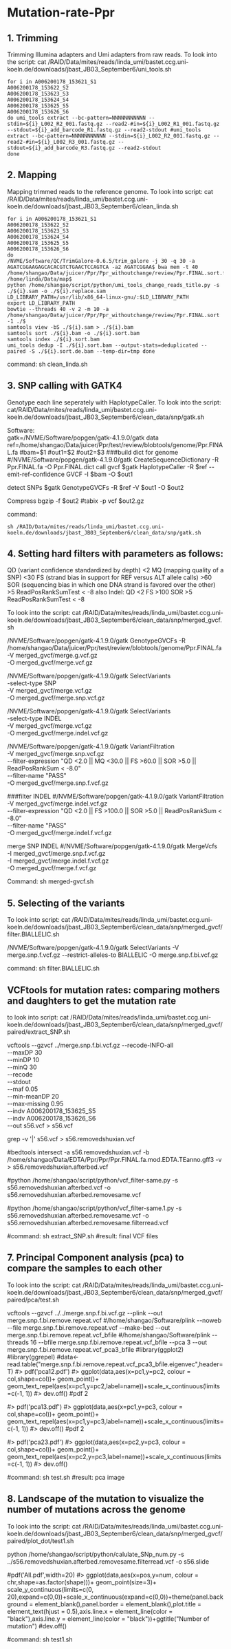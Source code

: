 # Mutation-rate-Ppr

## 1. Trimming
Trimming Illumina adapters and Umi adapters from raw reads.
To look into the script: cat /RAID/Data/mites/reads/linda_umi/bastet.ccg.uni-koeln.de/downloads/jbast_JB03_September6/uni_tools.sh

    for i in A006200178_153621_S1
    A006200178_153622_S2
    A006200178_153623_S3
    A006200178_153624_S4
    A006200178_153625_S5
    A006200178_153626_S6 
    do umi_tools extract --bc-pattern=NNNNNNNNNNN --stdin=${i}_L002_R2_001.fastq.gz --read2-#in=${i}_L002_R1_001.fastq.gz --stdout=${i}_add_barcode_R1.fastq.gz --read2-stdout #umi_tools extract --bc-pattern=NNNNNNNNNNN --stdin=${i}_L002_R2_001.fastq.gz --read2-#in=${i}_L002_R3_001.fastq.gz --stdout=${i}_add_barcode_R3.fastq.gz --read2-stdout 
    done
    
## 2. Mapping 
Mapping trimmed reads to the reference genome.
To look into script: cat /RAID/Data/mites/reads/linda_umi/bastet.ccg.uni-koeln.de/downloads/jbast_JB03_September6/clean_linda.sh 

    for i in A006200178_153621_S1
    A006200178_153622_S2
    A006200178_153623_S3
    A006200178_153624_S4
    A006200178_153625_S5
    A006200178_153626_S6 
    do 
    /NVME/Software/QC/TrimGalore-0.6.5/trim_galore -j 30 -q 30 -a AGATCGGAAGAGCACACGTCTGAACTCCAGTCA -a2 AGATCGGAA$ bwa mem -t 40 /home/shangao/Data/juicer/Ppr/Ppr_withoutchange/review/Ppr.FINAL.sort.fasta /home/linda/Data/map$ 
    python /home/shangao/script/python/umi_tools_change_reads_title.py -s ./${i}.sam -o ./${i}.replace.sam 
    LD_LIBRARY_PATH=/usr/lib/x86_64-linux-gnu/:$LD_LIBRARY_PATH 
    export LD_LIBRARY_PATH 
    bowtie --threads 40 -v 2 -m 10 -a /home/shangao/Data/juicer/Ppr/Ppr_withoutchange/review/Ppr.FINAL.sort -1 ./$ 
    samtools view -bS ./${i}.sam > ./${i}.bam 
    samtools sort ./${i}.bam -o ./${i}.sort.bam 
    samtools index ./${i}.sort.bam 
    umi_tools dedup -I ./${i}.sort.bam --output-stats=deduplicated --paired -S ./${i}.sort.de.bam --temp-dir=tmp done
  command: sh clean_linda.sh
  
  
 ## 3. SNP calling with GATK4
 Genotype each line seperately with HaplotypeCaller.
 To look into the script: cat/RAID/Data/mites/reads/linda_umi/bastet.ccg.uni-koeln.de/downloads/jbast_JB03_September6/clean_data/snp/gatk.sh 
 
 Software:  
 gatk=/NVME/Software/popgen/gatk-4.1.9.0/gatk 
 data 
 ref=/home/shangao/Data/juicer/Ppr/test/review/blobtools/genome/Ppr.FINAL.fa #bam=$1 #out1=$2 #out2=$3 ###build dict for genome #/NVME/Software/popgen/gatk-4.1.9.0/gatk 
 CreateSequenceDictionary -R Ppr.FINAL.fa -O Ppr.FINAL.dict 
 call gvcf 
 $gatk HaplotypeCaller \-R $ref \--emit-ref-confidence GVCF \-I $bam \-O $out1
 
 detect SNPs 
 $gatk GenotypeGVCFs \-R $ref \-V $out1 \-O $out2
 
 Compress 
 bgzip -f $out2 #tabix -p vcf $out2.gz
 
 command:
 
    sh /RAID/Data/mites/reads/linda_umi/bastet.ccg.uni-koeln.de/downloads/jbast_JB03_September6/clean_data/snp/gatk.sh
 
 ## 4. Setting hard filters with parameters as follows: 
QD (variant confidence standardized by depth) <2 
MQ (mapping quality of a SNP) <30 
FS (strand bias in support for REF versus ALT allele calls) >60 
SOR (sequencing bias in which one DNA strand is favored over the other) >5 
ReadPosRankSumTest < -8 
also Indel: 
QD <2 
FS >100 
SOR >5 
ReadPosRankSumTest < -8

To look into the script: cat /RAID/Data/mites/reads/linda_umi/bastet.ccg.uni-koeln.de/downloads/jbast_JB03_September6/clean_data/snp/merged_gvcf.sh 

/NVME/Software/popgen/gatk-4.1.9.0/gatk GenotypeGVCFs \-R /home/shangao/Data/juicer/Ppr/test/review/blobtools/genome/Ppr.FINAL.fa \
-V merged_gvcf/merge.g.vcf.gz \
-O merged_gvcf/merge.vcf.gz

/NVME/Software/popgen/gatk-4.1.9.0/gatk SelectVariants \
-select-type SNP \
-V merged_gvcf/merge.vcf.gz \
-O merged_gvcf/merge.snp.vcf.gz

/NVME/Software/popgen/gatk-4.1.9.0/gatk SelectVariants \
-select-type INDEL \
-V merged_gvcf/merge.vcf.gz \
-O merged_gvcf/merge.indel.vcf.gz

/NVME/Software/popgen/gatk-4.1.9.0/gatk VariantFiltration \
-V merged_gvcf/merge.snp.vcf.gz \
--filter-expression "QD <2.0 || MQ <30.0 || FS >60.0 || SOR >5.0 || ReadPosRankSum < -8.0" \
--filter-name "PASS" \
-O merged_gvcf/merge.snp.f.vcf.gz

###filter INDEL #/NVME/Software/popgen/gatk-4.1.9.0/gatk VariantFiltration \
-V merged_gvcf/merge.indel.vcf.gz \
--filter-expression "QD <2.0 || FS >100.0 || SOR >5.0 || ReadPosRankSum < -8.0" \
--filter-name "PASS" \
-O merged_gvcf/merge.indel.f.vcf.gz

merge SNP INDEL #/NVME/Software/popgen/gatk-4.1.9.0/gatk MergeVcfs \
-I merged_gvcf/merge.snp.f.vcf.gz \
-I merged_gvcf/merge.indel.f.vcf.gz \
-O merged_gvcf/merge.f.vcf.gz

Command: sh merged-gvcf.sh

## 5. Selecting of the variants 
To look into script: cat /RAID/Data/mites/reads/linda_umi/bastet.ccg.uni-koeln.de/downloads/jbast_JB03_September6/clean_data/snp/merged_gvcf/filter.BIALLELIC.sh

/NVME/Software/popgen/gatk-4.1.9.0/gatk SelectVariants -V merge.snp.f.vcf.gz --restrict-alleles-to BIALLELIC -O merge.snp.f.bi.vcf.gz

command:  sh filter.BIALLELIC.sh

## VCFtools for mutation rates: comparing mothers and daughters to get the mutation rate
to look into script: cat /RAID/Data/mites/reads/linda_umi/bastet.ccg.uni-koeln.de/downloads/jbast_JB03_September6/clean_data/snp/merged_gvcf/paired/extract_SNP.sh 

vcftools --gzvcf ../merge.snp.f.bi.vcf.gz \--recode-INFO-all \
--maxDP 30 \
--minDP 10 \
--minQ 30 \
--recode \
--stdout \
--maf 0.05 \
--min-meanDP 20 \
--max-missing 0.95 \
--indv A006200178_153625_S5 \
--indv A006200178_153626_S6 \
--out s56.vcf > s56.vcf

grep -v '|' s56.vcf > s56.removedshuxian.vcf

#bedtools intersect -a s56.removedshuxian.vcf -b /home/shangao/Data/EDTA/Ppr/Ppr/Ppr.FINAL.fa.mod.EDTA.TEanno.gff3 -v > s56.removedshuxian.afterbed.vcf

#python /home/shangao/script/python/vcf_filter-same.py -s s56.removedshuxian.afterbed.vcf -o s56.removedshuxian.afterbed.removesame.vcf

#python /home/shangao/script/python/vcf_filter-same.1.py -s s56.removedshuxian.afterbed.removesame.vcf -o s56.removedshuxian.afterbed.removesame.filterread.vcf

#command: sh extract_SNP.sh #result: final VCF files

## 7. Principal Component analysis (pca) to compare the samples to each other
To  look into the script: cat /RAID/Data/mites/reads/linda_umi/bastet.ccg.uni-koeln.de/downloads/jbast_JB03_September6/clean_data/snp/merged_gvcf/paired/pca/test.sh

vcftools --gzvcf ../../merge.snp.f.bi.vcf.gz --plink --out merge.snp.f.bi.remove.repeat.vcf #/home/shangao/Software/plink --noweb --file merge.snp.f.bi.remove.repeat.vcf --make-bed --out merge.snp.f.bi.remove.repeat.vcf_bfile #/home/shangao/Software/plink --threads 16 --bfile merge.snp.f.bi.remove.repeat.vcf_bfile --pca 3 --out merge.snp.f.bi.remove.repeat.vcf_pca3_bfile #library(ggplot2) #library(ggrepel) #data<-read.table("merge.snp.f.bi.remove.repeat.vcf_pca3_bfile.eigenvec",header=T) #> pdf('pca12.pdf') #> ggplot(data,aes(x=pc1,y=pc2, colour = col,shape=col))+ geom_point()+ geom_text_repel(aes(x=pc1,y=pc2,label=name))+scale_x_continuous(limits=c(-1, 1)) #> dev.off() #pdf
2

#> pdf('pca13.pdf') #> ggplot(data,aes(x=pc1,y=pc3, colour = col,shape=col))+ geom_point()+ geom_text_repel(aes(x=pc1,y=pc3,label=name))+scale_x_continuous(limits=c(-1, 1)) #> dev.off() #pdf
2

#> pdf('pca23.pdf') #> ggplot(data,aes(x=pc2,y=pc3, colour = col,shape=col))+ geom_point()+ geom_text_repel(aes(x=pc2,y=pc3,label=name))+scale_x_continuous(limits=c(-1, 1)) #> dev.off()

#command: sh test.sh #result: pca image

## 8. Landscape of the mutation to visualize the number of mutations across the genome
To look into the script: cat /RAID/Data/mites/reads/linda_umi/bastet.ccg.uni-koeln.de/downloads/jbast_JB03_September6/clean_data/snp/merged_gvcf/paired/plot_dot/test1.sh

python /home/shangao/script/python/calulate_SNp_num.py -s ../s56.removedshuxian.afterbed.removesame.filterread.vcf -o s56.slide

#pdf('All.pdf',width=20) #> ggplot(data,aes(x=pos,y=num, colour = chr,shape=as.factor(shape)))+ geom_point(size=3)+ scale_y_continuous(limits=c(0, 20),expand=c(0,0))+scale_x_continuous(expand=c(0,0))+theme(panel.background = element_blank(),panel.border = element_blank(),plot.title = element_text(hjust = 0.5),axis.line.x = element_line(color = "black"),axis.line.y = element_line(color = "black"))+ggtitle("Number of mutation") #dev.off()

#command: sh test1.sh


